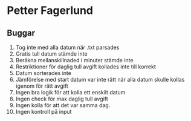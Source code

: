 # Petter Fagerlund


## Buggar

1. Tog inte med alla datum när .txt parsades  
2. Gratis tull datum stämde inte 
3. Beräkna mellanskillnaded i minuter stämde inte 
4. Restriktioner för daglig tull avgift kollades inte till korrekt 
5. Datum sorterades inte 
6. Jämförelse med start datum var inte rätt när alla datum skulle kollas igenom för rätt avgift
7. Ingen bra logik för att kolla ett enskilt datum 
8. Ingen check för max daglig tull avgift
9. Ingen kolla för att det var samma dag. 
10. Ingen kontroll på input 


